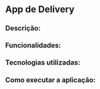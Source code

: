 # App de Delivery
## Descrição:

## Funcionalidades:

## Tecnologias utilizadas:

## Como executar a aplicação:
